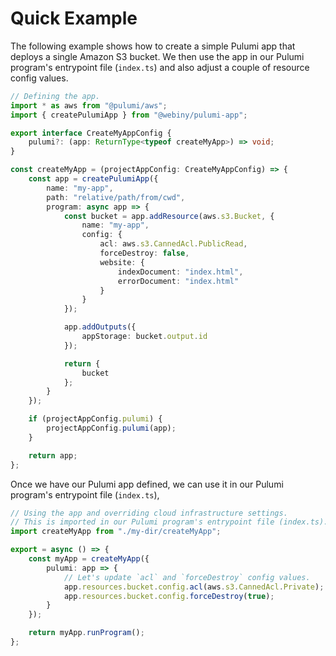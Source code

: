 # Quick Example

The following example shows how to create a simple Pulumi app that deploys a single Amazon S3 bucket. We then use the app in our Pulumi program's entrypoint file (`index.ts`) and also adjust a couple of resource config values.  

```ts
// Defining the app.
import * as aws from "@pulumi/aws";
import { createPulumiApp } from "@webiny/pulumi-app";

export interface CreateMyAppConfig {
    pulumi?: (app: ReturnType<typeof createMyApp>) => void;
}

const createMyApp = (projectAppConfig: CreateMyAppConfig) => {
    const app = createPulumiApp({
        name: "my-app",
        path: "relative/path/from/cwd",
        program: async app => {
            const bucket = app.addResource(aws.s3.Bucket, {
                name: "my-app",
                config: {
                    acl: aws.s3.CannedAcl.PublicRead,
                    forceDestroy: false,
                    website: {
                        indexDocument: "index.html",
                        errorDocument: "index.html"
                    }
                }
            });

            app.addOutputs({
                appStorage: bucket.output.id
            });

            return {
                bucket
            };
        }
    });

    if (projectAppConfig.pulumi) {
        projectAppConfig.pulumi(app);
    }

    return app;
};
```

Once we have our Pulumi app defined, we can use it in our Pulumi program's entrypoint file (`index.ts`),

```ts
// Using the app and overriding cloud infrastructure settings.
// This is imported in our Pulumi program's entrypoint file (index.ts).
import createMyApp from "./my-dir/createMyApp";

export = async () => {
    const myApp = createMyApp({
        pulumi: app => {
            // Let's update `acl` and `forceDestroy` config values.
            app.resources.bucket.config.acl(aws.s3.CannedAcl.Private);
            app.resources.bucket.config.forceDestroy(true);
        }
    });

    return myApp.runProgram();
};

```
